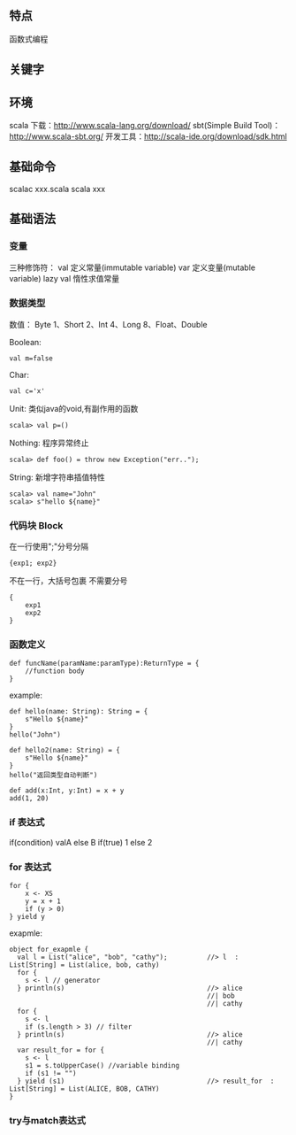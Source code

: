 ## 特点
函数式编程

## 关键字


## 环境
scala 下载：http://www.scala-lang.org/download/
sbt(Simple Build Tool)：http://www.scala-sbt.org/
开发工具：http://scala-ide.org/download/sdk.html

## 基础命令
scalac xxx.scala
scala xxx

## 基础语法

### 变量
三种修饰符：
val 定义常量(immutable variable)
var 定义变量(mutable variable)
lazy val 惰性求值常量

### 数据类型
数值：
Byte 1、Short 2、Int 4、Long 8、Float、Double 

Boolean:
```
val m=false
```

Char:
```
val c='x'
```

Unit: 类似java的void,有副作用的函数
```
scala> val p=()
```


Nothing: 程序异常终止
```
scala> def foo() = throw new Exception("err..");
```

String: 新增字符串插值特性
```
scala> val name="John"
scala> s"hello ${name}"
```

### 代码块 Block
在一行使用";"分号分隔
```
{exp1; exp2}
```
不在一行，大括号包裹 不需要分号
```
{
    exp1
    exp2
}
```

### 函数定义
```
def funcName(paramName:paramType):ReturnType = {
    //function body   
}
```
example:
```
def hello(name: String): String = {
    s"Hello ${name}"
}
hello("John")

def hello2(name: String) = {
    s"Hello ${name}"
}
hello("返回类型自动判断")

def add(x:Int, y:Int) = x + y
add(1, 20)
```

### if 表达式
if(condition) valA else B
if(true) 1 else 2

### for 表达式
```
for {
    x <- XS
    y = x + 1
    if (y > 0)
} yield y
```
exapmle:
```
object for_exapmle {
  val l = List("alice", "bob", "cathy");          //> l  : List[String] = List(alice, bob, cathy)
  for {
    s <- l // generator
  } println(s)                                    //> alice
                                                  //| bob
                                                  //| cathy
  for {
    s <- l
    if (s.length > 3) // filter
  } println(s)                                    //> alice
                                                  //| cathy
  var result_for = for {
    s <- l
    s1 = s.toUpperCase() //variable binding
    if (s1 != "")
  } yield (s1)                                    //> result_for  : List[String] = List(ALICE, BOB, CATHY)
}
```

### try与match表达式
